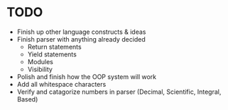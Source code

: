 # TODO
- Finish up other language constructs & ideas
- Finish parser with anything already decided
    - Return statements
    - Yield statements
    - Modules
    - Visibility
- Polish and finish how the OOP system will work
- Add all whitespace characters
- Verify and catagorize numbers in parser (Decimal, Scientific, Integral, Based)